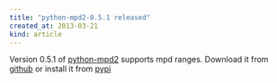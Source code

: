 ```yaml
---
title: "python-mpd2-0.5.1 released"
created_at: 2013-03-21
kind: article
---
```


Version 0.5.1 of [python-mpd2](http://mpd.wikia.com/wiki/ClientLib:python-mpd2) 
supports mpd ranges.
Download it from [github](https://github.com/Mic92/python-mpd2) or install it from [pypi](http://pypi.python.org/pypi/python-mpd2)

